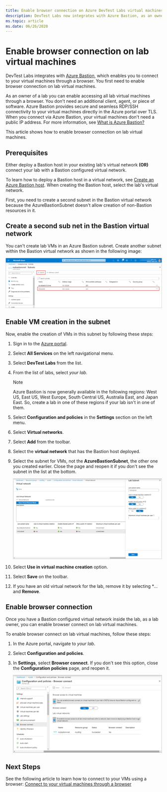 ```yaml
---
title: Enable browser connection on Azure DevTest Labs virtual machines  | Microsoft Docs
description: DevTest Labs now integrates with Azure Bastion, as an owner of the lab you can enable accessing all lab virtual machines through a browser.  
ms.topic: article
ms.date: 06/26/2020
---
```


# Enable browser connection on lab virtual machines 
DevTest Labs integrates with [Azure Bastion](https://docs.microsoft.com/azure/bastion/), which enables you to connect to your virtual machines through a browser. You first need to enable browser connection on lab virtual machines.

As an owner of a lab you can enable accessing all lab virtual machines through a browser. You don't need an additional client, agent, or piece of software. Azure Bastion provides secure and seamless RDP/SSH connectivity to your virtual machines directly in the Azure portal over TLS. When you connect via Azure Bastion, your virtual machines don't need a public IP address. For more information, see [What is Azure Bastion?](../bastion/bastion-overview.md)


This article shows how to enable browser connection on lab virtual machines.

## Prerequisites 
Either deploy a Bastion host in your existing lab's virtual network **(OR)** connect your lab with a Bastion configured virtual network. 

To learn how to deploy a Bastion host in a virtual network, see  [Create an Azure Bastion host](../bastion/bastion-create-host-portal.md). When creating the Bastion host, select the lab's virtual network. 

First, you need to create a second subnet in the Bastion virtual network because the AzureBastionSubnet doesn't allow creation of non-Bastion resources in it. 

## Create a second sub net in the Bastion virtual network
You can't create lab VMs in an Azure Bastion subnet. Create another subnet within the Bastion virtual network as shown in the following image:

![Second subnet in Azure Bastion virtual network](./media/connect-virtual-machine-through-browser/second-subnet.png)

## Enable VM creation in the subnet
Now, enable the creation of VMs in this subnet by following these steps: 

1. Sign in to the [Azure portal](https://portal.azure.com).
1. Select **All Services** on the left navigational menu. 
1. Select **DevTest Labs** from the list. 
1. From the list of labs, select *your lab*. 

    > [!NOTE]
    > Azure Bastion is now generally available in the following regions: West US, East US, West Europe, South Central US, Australia East, and Japan East. So, create a lab in one of these regions if your lab isn't in one of them. 
    
1. Select **Configuration and policies** in the **Settings** section on the left menu. 
1. Select **Virtual networks**.
1. Select **Add** from the toolbar. 
1. Select the **virtual network** that has the Bastion host deployed. 
1. Select the subnet for VMs, not the **AzureBastionSubnet**, the other one you created earlier. Close the page and reopen it if you don't see the subnet in the list at the bottom. 

    ![Enable VM creation in the subnet](./media/connect-virtual-machine-through-browser/enable-vm-creation-subnet.png)
1. Select **Use in virtual machine creation** option. 
1. Select **Save** on the toolbar. 
1. If you have an old virtual network for the lab, remove it by selecting **...*  and **Remove**. 

## Enable browser connection 

Once you have a Bastion configured virtual network inside the lab, as a lab owner, you can enable browser connect on lab virtual machines.

To enable browser connect on lab virtual machines, follow these steps:

1. In the Azure portal, navigate to *your lab*.
1. Select **Configuration and policies**.
1. In **Settings**, select **Browser connect**. If you don't see this option, close the **Configuration policies** page, and reopen it. 

    ![Enable browser connection](./media/enable-browser-connection-lab-virtual-machines/browser-connect.png)

## Next Steps
See the following article to learn how to connect to your VMs using a browser: [Connect to your virtual machines through a browser](connect-virtual-machine-through-browser.md)
